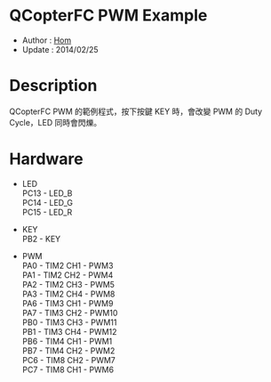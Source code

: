 QCopterFC PWM Example
========
* Author  : [Hom](https://github.com/Hom19910422)
* Update  : 2014/02/25

Description
========
QCopterFC PWM 的範例程式，按下按鍵 KEY 時，會改變 PWM 的 Duty Cycle，LED 同時會閃爍。

Hardware
========
* LED  
PC13 - LED_B  
PC14 - LED_G  
PC15 - LED_R  

* KEY  
PB2  - KEY  

* PWM  
PA0  - TIM2 CH1 - PWM3  
PA1  - TIM2 CH2 - PWM4  
PA2  - TIM2 CH3 - PWM5  
PA3  - TIM2 CH4 - PWM8  
PA6  - TIM3 CH1 - PWM9  
PA7  - TIM3 CH2 - PWM10  
PB0  - TIM3 CH3 - PWM11  
PB1  - TIM3 CH4 - PWM12  
PB6  - TIM4 CH1 - PWM1  
PB7  - TIM4 CH2 - PWM2  
PC6  - TIM8 CH2 - PWM7  
PC7  - TIM8 CH1 - PWM6  
